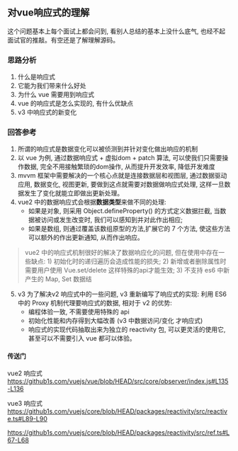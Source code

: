<!--
 * @Author: fulangren 1746575462@qq.com
 * @Date: 2023-11-24 14:29:43
 * @LastEditors: fulangren 1746575462@qq.com
 * @LastEditTime: 2023-11-24 16:09:20
 * @FilePath: \question-Interview\vue\002-reactivity\README.md
 * @Description: 这是默认设置,请设置`customMade`, 打开koroFileHeader查看配置 进行设置: https://github.com/OBKoro1/koro1FileHeader/wiki/%E9%85%8D%E7%BD%AE
-->
## 对vue响应式的理解
这个问题基本上每个面试上都会问到, 看别人总结的基本上没什么底气, 也经不起面试官的推敲。有空还是了解理解源码。

### 思路分析
1. 什么是响应式
2. 它能为我们带来什么好处
3. 为什么 vue 需要用到响应式
4. vue 的响应式是怎么实现的, 有什么优缺点
5. v3 中响应式的新变化

### 回答参考
1. 所谓的响应式是数据变化可以被侦测到并针对变化做出响应的机制
2. 以 vue 为例, 通过数据响应式 + 虚拟dom + patch 算法, 可以使我们只需要操作数据, 完全不用接触繁琐的dom操作, 从而提升开发效率, 降低开发难度
3. mvvm 框架中需要解决的一个核心点就是连接数据层和视图层, 通过数据驱动应用, 数据变化, 视图更新, 要做到这点就需要对数据做响应式处理, 这样一旦数据发生了变化就能立即做出更新处理。
4. vue2 中的数据响应式会根据**数据类型**来做不同的处理:
    * 如果是对象, 则采用 Object.defineProperty() 的方式定义数据拦截, 当数据被访问或发生改变时, 我们可以感知到并对此作出相应; 
    - 如果是数组, 则通过覆盖该数组原型的方法,扩展它的 7 个方法, 使这些方法可以额外的作出更新通知, 从而作出响应。
>vue2 中的响应式机制很好的解决了数据响应化的问题, 但在使用中存在一些缺点: 1) 初始化时的递归遍历会造成性能的损失; 2) 新增或者删除属性时需要用户使用 Vue.set/delete 这样特殊的api才能生效; 3) 不支持 es6 中新产生的 Map, Set 数据结
5. v3 为了解决v2 响应式中的一些问题, v3 重新编写了响应式的实现: 利用 ES6 中的 Proxy 机制代理要响应式的数据, 相对于 v2 的优势:
    * 编程体验一致, 不需要使用特殊的 api
    - 初始化性能和内存得到大幅改善 (v3 中数据访问/变化 才响应式)
    + 响应式的实现代码抽取出来为独立的 reactivity 包, 可以更灵活的使用它, 甚至可以不需要引入 vue 都可以体验。 

#### 传送门

vue2 响应式
https://github1s.com/vuejs/vue/blob/HEAD/src/core/observer/index.js#L135-L136

vue3 响应式
https://github1s.com/vuejs/core/blob/HEAD/packages/reactivity/src/reactive.ts#L89-L90

https://github1s.com/vuejs/core/blob/HEAD/packages/reactivity/src/ref.ts#L67-L68

